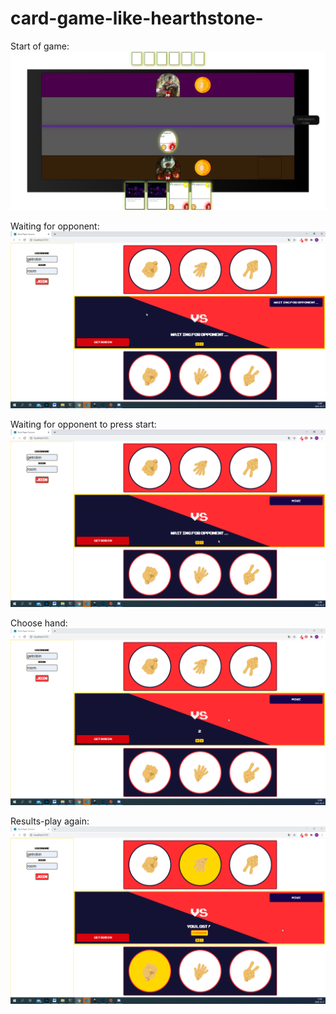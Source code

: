 ﻿# card-game-like-hearthstone-






Start of game:
![](https://github.com/RobinRibaric/card-game-like-hearthstone-/blob/main/screenshots/gameboard-first.png)

Waiting for opponent:
![](https://github.com/RobinRibaric/RockPaperScissors-React-socketio-express/blob/main/screenshots/wait.png)

Waiting for opponent to press start:
![](https://github.com/RobinRibaric/RockPaperScissors-React-socketio-express/blob/main/screenshots/wait2.png)

Choose hand:
![](https://github.com/RobinRibaric/RockPaperScissors-React-socketio-express/blob/main/screenshots/2020-10-27%2012_09_17-Greenshot.png)

Results-play again:
![](https://github.com/RobinRibaric/RockPaperScissors-React-socketio-express/blob/main/screenshots/result.png)
